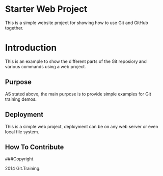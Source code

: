 # Starter Web Project

This is a simple website project for
showing how to use Git and GitHub together.

# Introduction

This is an example to show the different parts
of the Git reposiory and various commands
using a web project.

## Purpose

AS stated above, the main purpose is to
provide simple examples for Git training
demos.

## Deployment

This is a simple web project, deployment
can be on any web server or even local file system.

## How To Contribute

###Copyright

2014 Git.Training.
